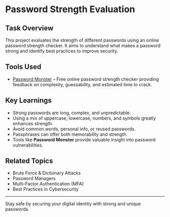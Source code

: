 # Password Strength Evaluation

## Task Overview
This project evaluates the strength of different passwords using an online password strength checker. It aims to understand what makes a password strong and identify best practices to improve security.

## Tools Used
- [Password Monster](https://www.passwordmonster.com/) – Free online password strength checker providing feedback on complexity, guessability, and estimated time to crack.

##  Key Learnings
- Strong passwords are long, complex, and unpredictable.
- Using a mix of uppercase, lowercase, numbers, and symbols greatly enhances strength.
- Avoid common words, personal info, or reused passwords.
- Passphrases can offer both memorability and strength.
- Tools like **Password Monster** provide valuable insight into password vulnerabilities.

##  Related Topics
- Brute Force & Dictionary Attacks
- Password Managers
- Multi-Factor Authentication (MFA)
- Best Practices in Cybersecurity

---
Stay safe by securing your digital identity with strong and unique passwords.
